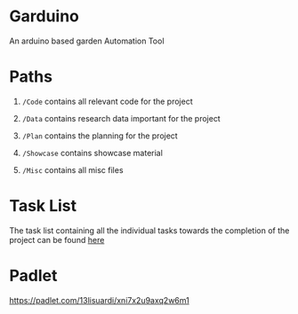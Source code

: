 # Garduino
An arduino based garden Automation Tool 

# Paths
1. `/Code` contains all relevant code for the project

1. `/Data` contains research data important for the project

1. `/Plan` contains the planning for the project

1. `/Showcase` contains showcase material

1. `/Misc` contains all misc files


# Task List

The task list containing all the individual tasks towards the completion of the project can be found [here](https://docs.google.com/spreadsheets/d/16G24-qoVgIt5Dzh1elOQBFKSPkRlPz0KYZ7miNE0bvc/edit#gid=618013867)

# Padlet
https://padlet.com/13lisuardi/xni7x2u9axq2w6m1
